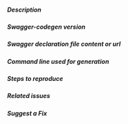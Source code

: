 <!--
Please follow the issue template below for bug reports and feature requests.
Also please indicate in the issue title which language/library is concerned. Eg:  [JAVA] Bug generating foo with bar 
-->

##### Description

<!-- describe what is the issue and why this is a problem for you. -->

##### Swagger-codegen version

<!-- which version of swagger-codegen are you using, is it a regression? -->

##### Swagger declaration file content or url

<!-- if it is a bug, a json or yaml that produces it. -->

##### Command line used for generation

<!-- including the language, libraries and various options -->

##### Steps to reproduce

<!-- unambiguous set of steps to reproduce the bug.-->

##### Related issues

<!-- has a similar issue been reported before? -->

##### Suggest a Fix

<!-- if you can't fix the bug yourself, perhaps you can point to what might be
  causing the problem (line of code or commit) -->

